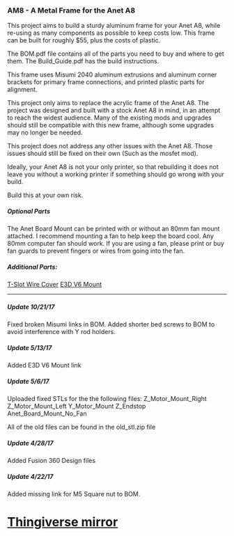 ### AM8 - A Metal Frame for the Anet A8

This project aims to build a sturdy aluminum frame for your Anet A8, while re-using as many components as possible to keep costs low. This frame can be built for roughly $55, plus the costs of plastic. 

The BOM.pdf file contains all of the parts you need to buy and where to get them.
The Build_Guide.pdf has the build instructions. 

This frame uses Misumi 2040 aluminum extrusions and aluminum corner brackets for primary frame connections, and printed plastic parts for alignment. 

This project only aims to replace the acrylic frame of the Anet A8. The project was designed and built with a stock Anet A8 in mind, in an attempt to reach the widest audience. Many of the existing mods and upgrades should still be compatible with this new frame, although some upgrades may no longer be needed. 

This project does not address any other issues with the Anet A8. Those issues should still be fixed on their own (Such as the mosfet mod). 

Ideally, your Anet A8 is not your only printer, so that rebuilding it does not leave you without a working printer if something should go wrong with your build. 

Build this at your own risk.

##### Optional Parts
The Anet Board Mount can be printed with or without an 80mm fan mount attached. I recommend mounting a fan to help keep the board cool. Any 80mm computer fan should work. If you are using a fan, please print or buy fan guards to prevent fingers or wires from going into the fan.

##### Additional Parts:
[T-Slot Wire Cover](https://www.thingiverse.com/thing:832077)
[E3D V6 Mount](https://www.thingiverse.com/thing:2316850)
___
##### Update 10/21/17
Fixed broken Misumi links in BOM.
Added shorter bed screws to BOM to avoid interference with Y rod holders.
##### Update 5/13/17
Added E3D V6 Mount link
##### Update 5/6/17
Uploaded fixed STLs for the the following files:
Z_Motor_Mount_Right
Z_Motor_Mount_Left
Y_Motor_Mount
Z_Endstop
Anet_Board_Mount_No_Fan

All of the old files can be found in the old_stl.zip file
##### Update 4/28/17
Added Fusion 360 Design files
##### Update 4/22/17
Added missing link for M5 Square nut to BOM.


# [Thingiverse mirror](https://www.thingiverse.com/thing:2263216)
